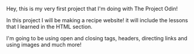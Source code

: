 Hey, this is my very first project that I'm doing with The Project Odin!

In this project I will be making a recipe website! it will include the lessons that I learned in the HTML section.

I'm going to be using open and closing tags, headers, directing links and using images and much more!